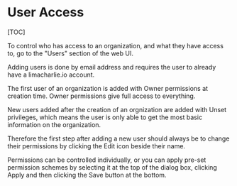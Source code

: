 # User Access

[TOC]

To control who has access to an organization, and what they have access to, go
to the "Users" section of the web UI.

Adding users is done by email address and requires the user to already have
a limacharlie.io account.

The first user of an organization is added with Owner permissions at creation time.
Owner permissions give full access to everything.

New users added after the creation of an orgnization are added with Unset privileges,
which means the user is only able to get the most basic information on the organization.

Therefore the first step after adding a new user should always be to change their
permissions by clicking the Edit icon beside their name.

Permissions can be controlled individually, or you can apply pre-set permission
schemes by selecting it at the top of the dialog box, clicking Apply and then
clicking the Save button at the bottom.
